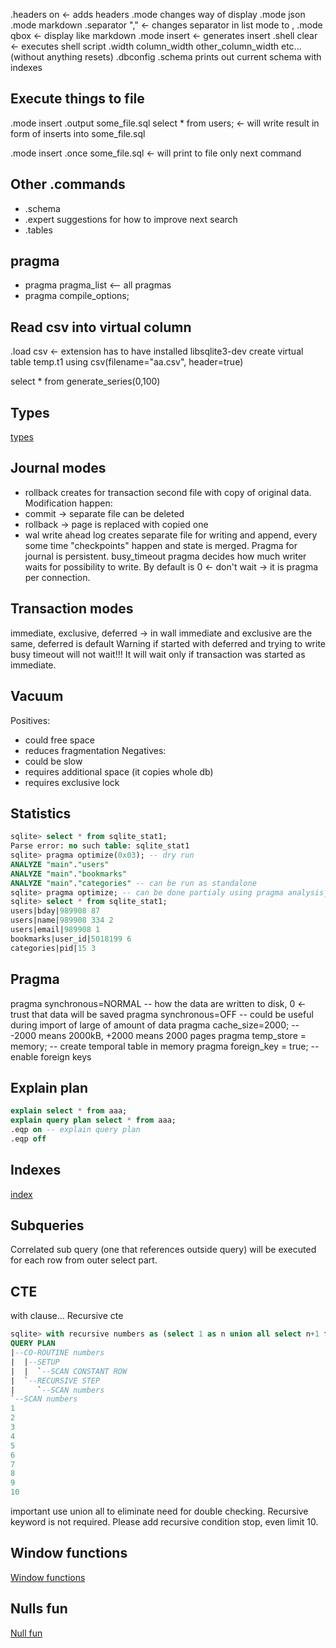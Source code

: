 .headers on <- adds headers
.mode changes way of display
.mode json
.mode markdown
.separator "," <- changes separator in list mode to ,
.mode qbox <- display like markdown
.mode insert <- generates insert
.shell clear <- executes shell script
.width column_width other_column_width etc... (without anything resets)
.dbconfig
.schema prints out current schema with indexes

## Execute things to file
.mode insert
.output some_file.sql
select * from users; <- will write result in form of inserts into some_file.sql

.mode insert
.once some_file.sql <- will print to file only next command

## Other .commands
- .schema 
- .expert suggestions for how to improve next search
- .tables
## pragma
- pragma pragma_list <-- all pragmas
- pragma compile_options;

## Read csv into virtual column
.load csv <- extension has to have installed libsqlite3-dev
create virtual table temp.t1 using csv(filename="aa.csv", header=true)


select * from generate_series(0,100)

## Types

[types](types.md)
## Journal modes
- rollback
creates for transaction second file with copy of original data. Modification happen:
 - commit -> separate file can be deleted
 - rollback -> page is replaced with copied one
- wal write ahead log
creates separate file for writing and append, every some time "checkpoints" happen and state is merged. Pragma for journal is persistent.
busy_timeout pragma decides how much writer waits for possibility to write. By default is 0 <- don't wait -> it is pragma per connection.
## Transaction modes
immediate, exclusive, deferred -> in wall immediate and exclusive are the same, deferred is default
Warning if started with deferred and trying to write busy timeout will not wait!!! It will wait only if transaction was started as immediate.

## Vacuum
Positives:
- could free space
- reduces fragmentation
Negatives:
- could be slow
- requires additional space (it copies whole db)
- requires exclusive lock

##  Statistics
```sql
sqlite> select * from sqlite_stat1;
Parse error: no such table: sqlite_stat1
sqlite> pragma optimize(0x03); -- dry run
ANALYZE "main"."users"
ANALYZE "main"."bookmarks"
ANALYZE "main"."categories" -- can be run as standalone
sqlite> pragma optimize; -- can be done partialy using pragma analysis_limit;
sqlite> select * from sqlite_stat1;
users|bday|989908 87
users|name|989908 334 2
users|email|989908 1
bookmarks|user_id|5018199 6
categories|pid|15 3

```
## Pragma
pragma synchronous=NORMAL -- how the data are written to disk, 0 <- trust that data will be saved
pragma synchronous=OFF -- could be useful during import of large of amount of data
pragma cache_size=2000; -- -2000 means 2000kB, +2000 means 2000 pages
pragma temp_store = memory; -- create temporal table in memory
pragma foreign_key = true; -- enable foreign keys

## Explain plan
```sql
explain select * from aaa;
explain query plan select * from aaa;
.eqp on -- explain query plan
.eqp off
```

## Indexes
[index](index.md)

## Subqueries
Correlated sub query (one that references outside query) will be executed for each row from outer select part.
## CTE
with clause...
Recursive cte
```sql 
sqlite> with recursive numbers as (select 1 as n union all select n+1 from numbers where n < 10) select * from numbers;
QUERY PLAN
|--CO-ROUTINE numbers
|  |--SETUP
|  |  `--SCAN CONSTANT ROW
|  `--RECURSIVE STEP
|     `--SCAN numbers
`--SCAN numbers
1
2
3
4
5
6
7
8
9
10

```
important use union all to eliminate need for double checking. Recursive keyword is not required. Please add recursive condition stop, even limit 10.
## Window functions
[Window functions](window_functions.md)
## Nulls fun
[Null fun](nulls_fun.md)
